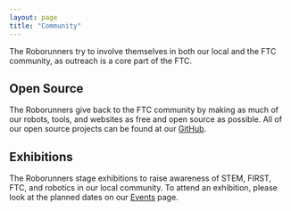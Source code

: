 ```yaml
---
layout: page
title: "Community"
---
```


The Roborunners try to involve themselves in both our local and the FTC
community, as outreach is a core part of the FTC.

## Open Source

The Roborunners give back to the FTC community by making as much of our robots,
tools, and websites as free and open source as possible. All of our open source
projects can be found at our [GitHub].

[GitHub]: https://github.com/roborunners

## Exhibitions

The Roborunners stage exhibitions to raise awareness of STEM, FIRST, FTC, and
robotics in our local community. To attend an exhibition, please look at the
planned dates on our [Events] page.

[Events]: /events.html
